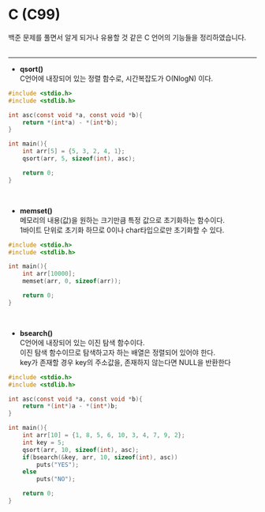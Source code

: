 # C (C99)

백준 문제를 풀면서 알게 되거나 유용할 것 같은 C 언어의 기능들을 정리하였습니다.
<br><br>

***
* **qsort()**  
C언어에 내장되어 있는 정렬 함수로, 시간복잡도가 O(NlogN) 이다.  

``` C
#include <stdio.h>
#include <stdlib.h>

int asc(const void *a, const void *b){
    return *(int*a) - *(int*b);
}

int main(){
    int arr[5] = {5, 3, 2, 4, 1};
    qsort(arr, 5, sizeof(int), asc);

    return 0;
}
```
<br>

* **memset()**  
메모리의 내용(값)을 원하는 크기만큼 특정 값으로 초기화하는 함수이다.  
1바이트 단위로 초기화 하므로 0이나 char타입으로만 초기화할 수 있다.

``` C
#include <stdio.h>
#include <stdlib.h>

int main(){
    int arr[10000];
    memset(arr, 0, sizeof(arr));

    return 0;
}
```
<br>

* **bsearch()**  
C언어에 내장되어 있는 이진 탐색 함수이다.  
이진 탐색 함수이므로 탐색하고자 하는 배열은 정렬되어 있어야 한다.  
key가 존재할 경우 key의 주소값을, 존재하지 않는다면 NULL을 반환한다

``` C
#include <stdio.h>
#include <stdlib.h>

int asc(const void *a, const void *b){
    return *(int*)a - *(int*)b;
}

int main(){
    int arr[10] = {1, 8, 5, 6, 10, 3, 4, 7, 9, 2};
    int key = 5;
    qsort(arr, 10, sizeof(int), asc);
    if(bsearch(&key, arr, 10, sizeof(int), asc))
        puts("YES");
    else
        puts("NO");

    return 0;
}
```
<br>